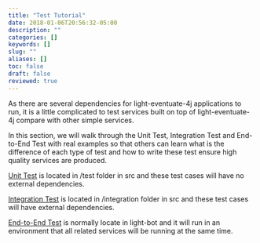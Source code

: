 ```yaml
---
title: "Test Tutorial"
date: 2018-01-06T20:56:32-05:00
description: ""
categories: []
keywords: []
slug: ""
aliases: []
toc: false
draft: false
reviewed: true
---
```


As there are several dependencies for light-eventuate-4j applications to run, it is a little
complicated to test services built on top of light-eventuate-4j compare with other simple
services. 

In this section, we will walk through the Unit Test, Integration Test and End-to-End Test with
real examples so that others can learn what is the difference of each type of test and how
to write these test ensure high quality services are produced. 

[Unit Test][] is located in /test folder in src and these test cases will have no external dependencies.

[Integration Test][] is located in /integration folder in src and these test cases will have external dependencies.

[End-to-End Test][] is normally locate in light-bot and it will run in an environment that all related services will be running at the same time.


[Unit Test]: /tutorial/eventuate/test/unit-test/
[Integration Test]: /tutorial/eventuate/test/integration-test/
[End-to-End Test]: /tutorial/eventuate/test/end-to-end-test/
